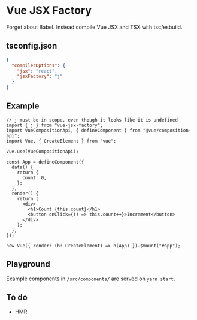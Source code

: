 # Vue JSX Factory

Forget about Babel. Instead compile Vue JSX and TSX with tsc/esbuild.

## tsconfig.json

```json
{
  "compilerOptions": {
    "jsx": "react",
    "jsxFactory": "j"
  }
}
```

## Example

```tsx
// j must be in scope, even though it looks like it is undefined
import { j } from "vue-jsx-factory";
import VueCompositionApi, { defineComponent } from "@vue/composition-api";
import Vue, { CreateElement } from "vue";

Vue.use(VueCompositionApi);

const App = defineComponent({
  data() {
    return {
      count: 0,
    };
  },
  render() {
    return (
      <div>
        <h1>Count {this.count}</h1>
        <button onClick={() => this.count++}>Increment</button>
      </div>
    );
  },
});

new Vue({ render: (h: CreateElement) => h(App) }).$mount("#app");
```

## Playground

Example components in `/src/components/` are served on `yarn start`.

## To do

- HMR
